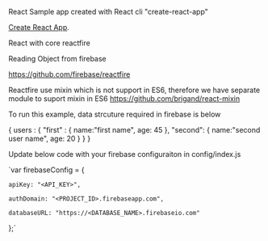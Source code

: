 React Sample app created with React cli "create-react-app"


[Create React App](https://github.com/facebookincubator/create-react-app).


React with core reactfire

Reading Object from firebase

https://github.com/firebase/reactfire

Reactfire use mixin which is not support in ES6, therefore we have separate module to suport mixin in ES6
https://github.com/brigand/react-mixin


To run this example, data strcuture required in firebase is below

{
    users : {
        "first" : {
            name:"first name",
            age: 45
        },
        "second": {
            name:"second user name",
            age: 20
        }
    }
}




Update below code with your firebase configuraiton in config/index.js

`var firebaseConfig = {

    apiKey: "<API_KEY>",

    authDomain: "<PROJECT_ID>.firebaseapp.com",

    databaseURL: "https://<DATABASE_NAME>.firebaseio.com"

};`

